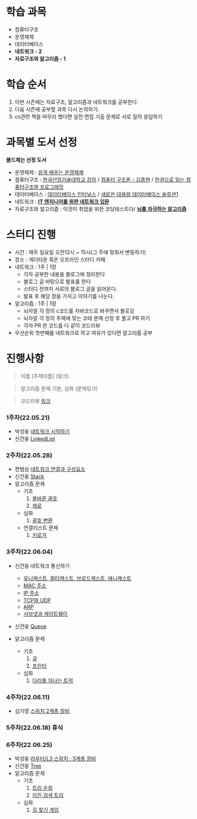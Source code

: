 # 학습 과목

- 컴퓨터구조
- 운영체제
- 데이터베이스
- **네트워크 - 2**
- **자료구조와 알고리즘 - 1**

# 학습 순서

1. 이번 시즌에는 자료구조, 알고리즘과 네트워크를 공부한다.
2. 다음 시즌에 공부할 과목 다시 논의하기.
3. cs관련 책을 마무리 했다면 실전 면접 기출 문제로 서로 질의 응답하기

# 과목별 도서 선정
**볼드체는 선정 도서**

- 운영체제 : [쉽게 배우는 운영체제](http://www.kyobobook.co.kr/product/detailViewKor.laf?ejkGb=KOR&mallGb=KOR&barcode=9791156644071&orderClick=LEa&Kc=)
- 컴퓨터구조 : [한국산업기술대학교 강의](http://www.kocw.or.kr/home/cview.do?cid=3d4a672520347b99) / [컴퓨터 구조론 - 김종현](http://www.kyobobook.co.kr/product/detailViewKor.laf?ejkGb=KOR&mallGb=KOR&barcode=9788970509693&orderClick=LAG&Kc=) / [한권으로 읽는 컴퓨터구조와 프로그래밍](http://www.kyobobook.co.kr/product/detailViewKor.laf?ejkGb=KOR&mallGb=KOR&barcode=9791189909284&orderClick=LEA&Kc=)
- 데이터베이스 : [데이터베이스 인터널스](http://www.kyobobook.co.kr/product/detailViewKor.laf?ejkGb=KOR&mallGb=KOR&barcode=9791161754963&orderClick=LAG&Kc=) / [새로쓴 대용량 데이터베이스 솔루션1](http://www.yes24.com/Product/Goods/1820583)
- 네트워크 : [**IT 엔지니어를 위한 네트워크 입문**](http://www.yes24.com/Product/Goods/93997435)
- 자료구조와 알고리즘 : 이것이 취업을 위한 코딩테스트다/ [**뇌를 자극하는 알고리즘**](http://www.kyobobook.co.kr/product/detailViewKor.laf?ejkGb=KOR&mallGb=KOR&barcode=9788979146875&orderClick=LEa&Kc=)

# 스터디 진행

- 시간 : 매주 일요일 오전12시  ~ 15시(그 주에 맞춰서 변동하기)
- 장소 : 게더타운 혹은 오프라인 스터디 카페
- 네트워크 : 1주 | 1장
    - 각자 공부한 내용을 블로그에 정리한다
    - 블로그 글 바탕으로 발표를 한다
    - 스터디 전까지 서로의 블로그 글을 읽어온다.
    - 발표 후 해당 장을 가지고 이야기를 나눈다.
- 알고리즘 : 1주 | 1장
    - 뇌자알 각 장의 c코드를 자바코드로 바꾸면서 블로깅
    - 뇌자알 각 장의 주제에 맞는 코테 문제 선정 후 풀고 PR 하기
    - 각자 PR 한 코드를 다 같이 코드리뷰
- 우선순위 첫번째를 네트워크로 하고 여유가 있다면 알고리즘 공부

# 진행사항
> 이름 [주제이름] (링크)

> 알고리즘 문제 기본, 심화 (문제링크)

> 코드리뷰 [링크](https://github.com/RooftoproomWhale/Coding_Test_Study/pulls)

### **1주차**(22.05.21)

- 박성웅 [네트워크 시작하기](https://www.notion.so/1-8af8471ce3244a9298327c6bcfcc708e)
- 신건웅 [LinkedList](https://rooftoproom-whale.tistory.com/8)

### **2주차**(22.05.28)

- 편범삼 [네트워크 연결과 구성요소](https://velog.io/@indongcha/IT-%EC%97%94%EC%A7%80%EB%8B%88%EC%96%B4%EB%A5%BC-%EC%9C%84%ED%95%9C-%EB%84%A4%ED%8A%B8%EC%9B%8C%ED%81%AC-%EC%9E%85%EB%AC%B8-2%EC%9E%A5-%EB%84%A4%ED%8A%B8%EC%9B%8C%ED%81%AC-%EC%97%B0%EA%B2%B0%EA%B3%BC-%EA%B5%AC%EC%84%B1%EC%9A%94%EC%86%8C)
- 신건웅 [Stack](https://rooftoproom-whale.tistory.com/11)
- 알고리즘 문제
  - 기초 
    1. [올바른 괄호](https://programmers.co.kr/learn/courses/30/lessons/12909)
    2. [제로](https://www.acmicpc.net/problem/10773)
  - 심화
    1. [괄호 변환](https://programmers.co.kr/learn/courses/30/lessons/60058)
  - 연결리스트 문제
    1. [키로거](https://www.acmicpc.net/problem/5397)

### **3주차**(22.06.04)

- 신건웅 네트워크 통신하기
  - [유니캐스트, 멀티캐스트, 브로드캐스트, 애니캐스트](https://rooftoproom-whale.tistory.com/14)
  - [MAC 주소](https://rooftoproom-whale.tistory.com/15)
  - [IP 주소](https://rooftoproom-whale.tistory.com/16)
  - [TCP와 UDP](https://rooftoproom-whale.tistory.com/17)
  - [ARP](https://rooftoproom-whale.tistory.com/18)
  - [서브넷과 게이트웨이](https://rooftoproom-whale.tistory.com/20)

- 신건웅 [Queue](https://rooftoproom-whale.tistory.com/19)
- 알고리즘 문제
  - 기초 
    1. [큐](https://www.acmicpc.net/problem/10845)
    2. [프린터](https://programmers.co.kr/learn/courses/30/lessons/42587)
  - 심화
    1. [다리를 지나는 트럭](https://programmers.co.kr/learn/courses/30/lessons/42583)

### **4주차**(22.06.11)

- 심기영 [스위치 2계층 장비](https://shim8934.github.io/IT%EC%97%94%EC%A7%80%EB%8B%88%EC%96%B4%EB%A5%BC_%EC%9C%84%ED%95%9C_%EB%84%A4%ED%8A%B8%EC%9B%8C%ED%81%AC_%EC%9E%85%EB%AC%B8_04/)

### **5주차**(22.06.18) 휴식

### **6주차**(22.06.25)

- 박성웅 [라우터/L3 스위치 : 3계층 장비](https://grass-cream-ae7.notion.site/5-L3-3-4978fb893f8f43079e9ec1e17630c414)
- 신건웅 [Tree](https://rooftoproom-whale.tistory.com/23)
- 알고리즘 문제
  - 기초 
    1. [트리 순회](https://www.acmicpc.net/problem/1991)
    2. [이진 검색 트리](https://www.acmicpc.net/problem/5639)
  - 심화
    1. [길 찾기 게임](https://programmers.co.kr/learn/courses/30/lessons/42892)
